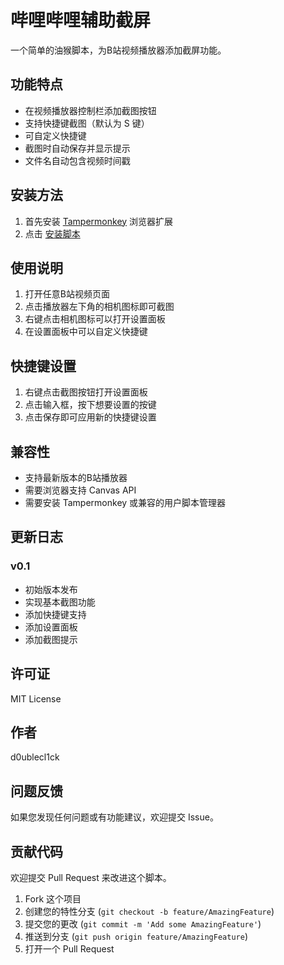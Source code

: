 # 哔哩哔哩辅助截屏

一个简单的油猴脚本，为B站视频播放器添加截屏功能。

## 功能特点

- 在视频播放器控制栏添加截图按钮
- 支持快捷键截图（默认为 S 键）
- 可自定义快捷键
- 截图时自动保存并显示提示
- 文件名自动包含视频时间戳

## 安装方法

1. 首先安装 [Tampermonkey](https://www.tampermonkey.net/) 浏览器扩展
2. 点击 [安装脚本](bilibili-screenshot.user.js)

## 使用说明

1. 打开任意B站视频页面
2. 点击播放器左下角的相机图标即可截图
3. 右键点击相机图标可以打开设置面板
4. 在设置面板中可以自定义快捷键

## 快捷键设置

1. 右键点击截图按钮打开设置面板
2. 点击输入框，按下想要设置的按键
3. 点击保存即可应用新的快捷键设置

## 兼容性

- 支持最新版本的B站播放器
- 需要浏览器支持 Canvas API
- 需要安装 Tampermonkey 或兼容的用户脚本管理器

## 更新日志

### v0.1
- 初始版本发布
- 实现基本截图功能
- 添加快捷键支持
- 添加设置面板
- 添加截图提示

## 许可证

MIT License

## 作者

d0ublecl1ck

## 问题反馈

如果您发现任何问题或有功能建议，欢迎提交 Issue。

## 贡献代码

欢迎提交 Pull Request 来改进这个脚本。

1. Fork 这个项目
2. 创建您的特性分支 (`git checkout -b feature/AmazingFeature`)
3. 提交您的更改 (`git commit -m 'Add some AmazingFeature'`)
4. 推送到分支 (`git push origin feature/AmazingFeature`)
5. 打开一个 Pull Request 